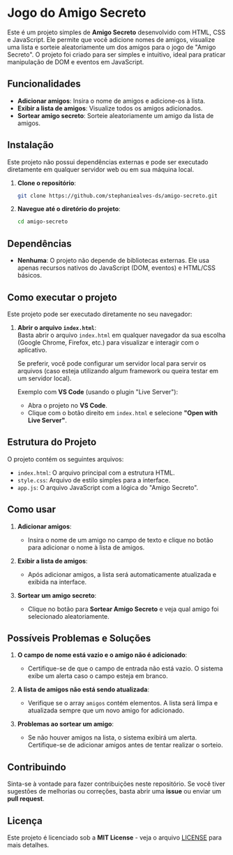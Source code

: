 # Jogo do Amigo Secreto
Este é um projeto simples de **Amigo Secreto** desenvolvido com HTML, CSS e JavaScript. Ele permite que você adicione nomes de amigos, visualize uma lista e sorteie aleatoriamente um dos amigos para o jogo de "Amigo Secreto". O projeto foi criado para ser simples e intuitivo, ideal para praticar manipulação de DOM e eventos em JavaScript.

## Funcionalidades

- **Adicionar amigos**: Insira o nome de amigos e adicione-os à lista.
- **Exibir a lista de amigos**: Visualize todos os amigos adicionados.
- **Sortear amigo secreto**: Sorteie aleatoriamente um amigo da lista de amigos.

## Instalação

Este projeto não possui dependências externas e pode ser executado diretamente em qualquer servidor web ou em sua máquina local.

1. **Clone o repositório**:

    ```bash
    git clone https://github.com/stephaniealves-ds/amigo-secreto.git
    ```

2. **Navegue até o diretório do projeto**:

    ```bash
    cd amigo-secreto
    ```

## Dependências

- **Nenhuma**: O projeto não depende de bibliotecas externas. Ele usa apenas recursos nativos do JavaScript (DOM, eventos) e HTML/CSS básicos.

## Como executar o projeto

Este projeto pode ser executado diretamente no seu navegador:

1. **Abrir o arquivo `index.html`**:  
    Basta abrir o arquivo `index.html` em qualquer navegador da sua escolha (Google Chrome, Firefox, etc.) para visualizar e interagir com o aplicativo.

    Se preferir, você pode configurar um servidor local para servir os arquivos (caso esteja utilizando algum framework ou queira testar em um servidor local).

    Exemplo com **VS Code** (usando o plugin "Live Server"):
    - Abra o projeto no **VS Code**.
    - Clique com o botão direito em `index.html` e selecione **"Open with Live Server"**.

## Estrutura do Projeto

O projeto contém os seguintes arquivos:

- `index.html`: O arquivo principal com a estrutura HTML.
- `style.css`: Arquivo de estilo simples para a interface.
- `app.js`: O arquivo JavaScript com a lógica do "Amigo Secreto".

## Como usar

1. **Adicionar amigos**:
    - Insira o nome de um amigo no campo de texto e clique no botão para adicionar o nome à lista de amigos.

2. **Exibir a lista de amigos**:
    - Após adicionar amigos, a lista será automaticamente atualizada e exibida na interface.

3. **Sortear um amigo secreto**:
    - Clique no botão para **Sortear Amigo Secreto** e veja qual amigo foi selecionado aleatoriamente.

## Possíveis Problemas e Soluções

1. **O campo de nome está vazio e o amigo não é adicionado**:
    - Certifique-se de que o campo de entrada não está vazio. O sistema exibe um alerta caso o campo esteja em branco.

2. **A lista de amigos não está sendo atualizada**:
    - Verifique se o array `amigos` contém elementos. A lista será limpa e atualizada sempre que um novo amigo for adicionado.

3. **Problemas ao sortear um amigo**:
    - Se não houver amigos na lista, o sistema exibirá um alerta. Certifique-se de adicionar amigos antes de tentar realizar o sorteio.

## Contribuindo

Sinta-se à vontade para fazer contribuições neste repositório. Se você tiver sugestões de melhorias ou correções, basta abrir uma **issue** ou enviar um **pull request**.

## Licença

Este projeto é licenciado sob a **MIT License** - veja o arquivo [LICENSE](LICENSE) para mais detalhes.
